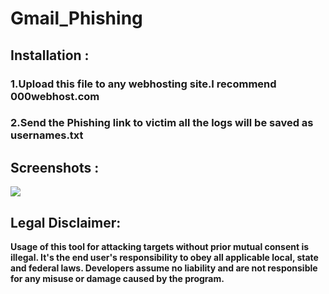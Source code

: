 # Gmail_Phishing
## Installation :
### 1.Upload this file to any webhosting site.I recommend 000webhost.com
### 2.Send the Phishing link to victim all the logs will be saved as usernames.txt

## Screenshots :

  <p align="left">
    <img src="https://raw.githubusercontent.com/swagkarna/Gmail_Phishing/master/oie_Z1rnegZFTf1i.png"
    </p>

## Legal Disclaimer:

**Usage of  this tool for attacking targets without prior mutual consent is illegal. It's the end user's responsibility to obey all applicable local, state and federal laws. Developers assume no liability and are not responsible for any misuse or damage caused by the program.**
